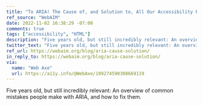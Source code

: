 ```yaml
---
title: "To ARIA! The Cause of, and Solution to, All Our Accessibility Problems"
ref_source: "WebAIM"
date: 2022-11-02 16:38:29 -07:00
comments: true
tags: ["accessibility", "HTML"]
description: "Five years old, but still incredibly relevant: An overview of common mistakes people make with ARIA, and how to fix them."
twitter_text: "Five years old, but still incredibly relevant: An overview of common mistakes people make with ARIA, and how to fix them"
ref_url: https://webaim.org/blog/aria-cause-solution/
in_reply_to: https://webaim.org/blog/aria-cause-solution/
via:
  name: "Web Axe"
  url: https://a11y.info/@WebAxe/109274590308669119
---
```


Five years old, but still incredibly relevant: An overview of common mistakes people make with ARIA, and how to fix them.
